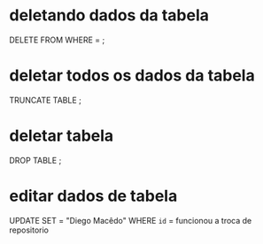 # deletando  dados da tabela
DELETE FROM <nome da tabela>
 WHERE <nome do valor> = <valor>;
 # deletar todos os dados da tabela
TRUNCATE TABLE <nome da tabela>;
# deletar tabela
DROP TABLE <nome da tabela>;
# editar dados de tabela
UPDATE <nome da tabela> SET <nome do item > = "Diego Macêdo" WHERE `id` = <id da linha que quer trocar>
funcionou a troca de repositorio